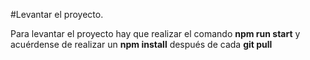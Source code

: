 #Levantar el proyecto.

Para levantar el proyecto hay que realizar el comando **npm run start** y acuérdense de realizar un **npm install** después de cada **git pull**
